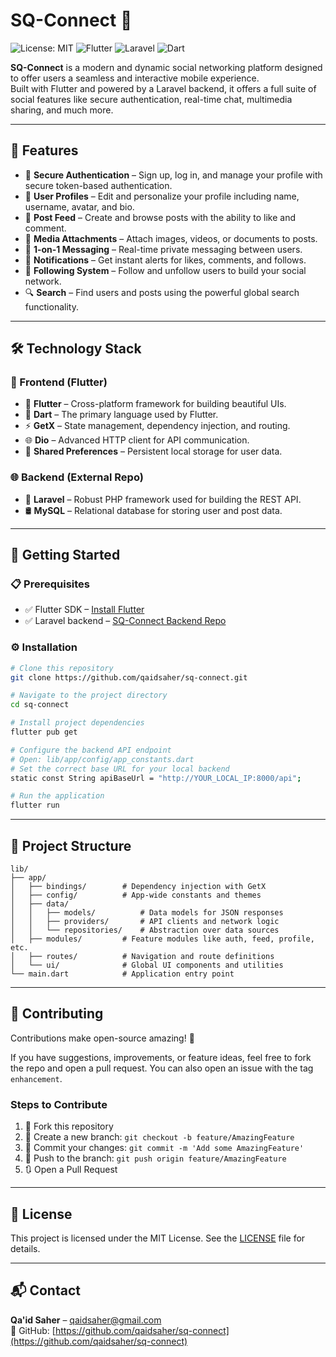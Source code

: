 # SQ-Connect 🚀

![License: MIT](https://img.shields.io/badge/License-MIT-yellow.svg)
![Flutter](https://img.shields.io/badge/Flutter-%2302569B.svg?style=for-the-badge&logo=flutter&logoColor=white)
![Laravel](https://img.shields.io/badge/Laravel-FF2D20?style=for-the-badge&logo=laravel&logoColor=white)
![Dart](https://img.shields.io/badge/Dart-0175C2?style=for-the-badge&logo=dart&logoColor=white)

**SQ-Connect** is a modern and dynamic social networking platform designed to offer users a seamless and interactive mobile experience.  
Built with Flutter and powered by a Laravel backend, it offers a full suite of social features like secure authentication, real-time chat, multimedia sharing, and much more.

---

## 🌟 Features

- 🔐 **Secure Authentication** – Sign up, log in, and manage your profile with secure token-based authentication.
- 👤 **User Profiles** – Edit and personalize your profile including name, username, avatar, and bio.
- 📰 **Post Feed** – Create and browse posts with the ability to like and comment.
- 📎 **Media Attachments** – Attach images, videos, or documents to posts.
- 💬 **1-on-1 Messaging** – Real-time private messaging between users.
- 🔔 **Notifications** – Get instant alerts for likes, comments, and follows.
- 🔁 **Following System** – Follow and unfollow users to build your social network.
- 🔍 **Search** – Find users and posts using the powerful global search functionality.

---

## 🛠 Technology Stack

### 📱 Frontend (Flutter)
- 💙 **Flutter** – Cross-platform framework for building beautiful UIs.
- 🎯 **Dart** – The primary language used by Flutter.
- ⚡ **GetX** – State management, dependency injection, and routing.
- 🌐 **Dio** – Advanced HTTP client for API communication.
- 💾 **Shared Preferences** – Persistent local storage for user data.

### 🌐 Backend (External Repo)
- 🔧 **Laravel** – Robust PHP framework used for building the REST API.
- 🛢️ **MySQL** – Relational database for storing user and post data.

---

## 🚀 Getting Started

### 📋 Prerequisites
- ✅ Flutter SDK – [Install Flutter](https://flutter.dev/docs/get-started/install)
- ✅ Laravel backend – [SQ-Connect Backend Repo](https://github.com/your-username/sq-connect-backend)

### ⚙️ Installation

```bash
# Clone this repository
git clone https://github.com/qaidsaher/sq-connect.git

# Navigate to the project directory
cd sq-connect

# Install project dependencies
flutter pub get

# Configure the backend API endpoint
# Open: lib/app/config/app_constants.dart
# Set the correct base URL for your local backend
static const String apiBaseUrl = "http://YOUR_LOCAL_IP:8000/api";

# Run the application
flutter run
```

---

## 📁 Project Structure

```
lib/
├── app/
│   ├── bindings/        # Dependency injection with GetX
│   ├── config/          # App-wide constants and themes
│   ├── data/
│   │   ├── models/          # Data models for JSON responses
│   │   ├── providers/       # API clients and network logic
│   │   └── repositories/    # Abstraction over data sources
│   ├── modules/         # Feature modules like auth, feed, profile, etc.
│   ├── routes/          # Navigation and route definitions
│   └── ui/              # Global UI components and utilities
└── main.dart            # Application entry point
```

---

## 🤝 Contributing

Contributions make open-source amazing! 💖

If you have suggestions, improvements, or feature ideas, feel free to fork the repo and open a pull request. You can also open an issue with the tag `enhancement`.

### Steps to Contribute

1. 🍴 Fork this repository
2. 🌿 Create a new branch: `git checkout -b feature/AmazingFeature`
3. 📝 Commit your changes: `git commit -m 'Add some AmazingFeature'`
4. 🚀 Push to the branch: `git push origin feature/AmazingFeature`
5. 🔃 Open a Pull Request

---

## 📜 License

This project is licensed under the MIT License. See the [LICENSE](LICENSE) file for details.

---

## 📬 Contact

**Qa'id Saher** – [qaidsaher@gmail.com](mailto:qaidsaher@gmail.com)  
🔗 GitHub: [https://github.com/qaidsaher/sq-connect](https://github.com/qaidsaher/sq-connect)
